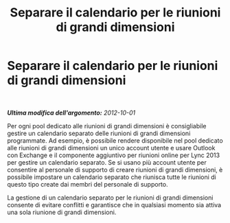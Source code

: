 ﻿---
title: Separare il calendario per le riunioni di grandi dimensioni
TOCTitle: Separare il calendario per le riunioni di grandi dimensioni
ms:assetid: 4f744b4e-67d8-4264-bfae-7aaa157ee73d
ms:mtpsurl: https://technet.microsoft.com/it-it/library/JJ204880(v=OCS.15)
ms:contentKeyID: 49300543
ms.date: 08/24/2015
mtps_version: v=OCS.15
ms.translationtype: HT
---

# Separare il calendario per le riunioni di grandi dimensioni

 

_**Ultima modifica dell'argomento:** 2012-10-01_

Per ogni pool dedicato alle riunioni di grandi dimensioni è consigliabile gestire un calendario separato delle riunioni di grandi dimensioni programmate. Ad esempio, è possibile rendere disponibile nel pool dedicato alle riunioni di grandi dimensioni un unico account utente e usare Outlook con Exchange e il componente aggiuntivo per riunioni online per Lync 2013 per gestire un calendario separato. Se si usano più account utente per consentire al personale di supporto di creare riunioni di grandi dimensioni, è possibile impostare un calendario separato che riunisca tutte le riunioni di questo tipo create dai membri del personale di supporto.

La gestione di un calendario separato per le riunioni di grandi dimensioni consente di evitare conflitti e garantisce che in qualsiasi momento sia attiva una sola riunione di grandi dimensioni.

